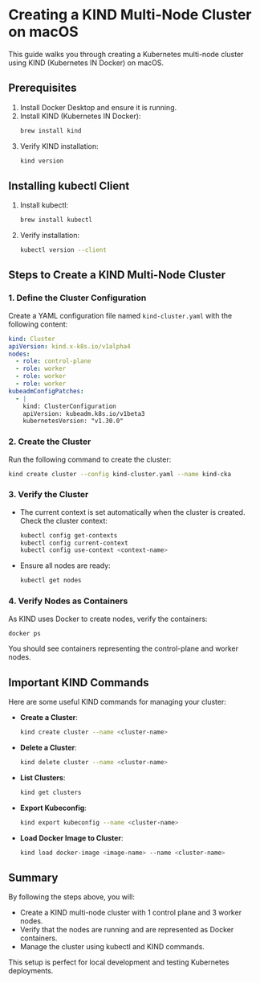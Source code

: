 # Creating a KIND Multi-Node Cluster on macOS

This guide walks you through creating a Kubernetes multi-node cluster using KIND (Kubernetes IN Docker) on macOS.

## Prerequisites
1. Install Docker Desktop and ensure it is running.
2. Install KIND (Kubernetes IN Docker):
   ```bash
   brew install kind
   ```
3. Verify KIND installation:
   ```bash
   kind version
   ```
   
## Installing kubectl Client
1. Install kubectl:
   ```bash
   brew install kubectl
   ```
2. Verify installation:
   ```bash
   kubectl version --client
   ```

## Steps to Create a KIND Multi-Node Cluster

### 1. Define the Cluster Configuration
Create a YAML configuration file named `kind-cluster.yaml` with the following content:

```yaml
kind: Cluster
apiVersion: kind.x-k8s.io/v1alpha4
nodes:
  - role: control-plane
  - role: worker
  - role: worker
  - role: worker
kubeadmConfigPatches:
  - |
    kind: ClusterConfiguration
    apiVersion: kubeadm.k8s.io/v1beta3
    kubernetesVersion: "v1.30.0"
```

### 2. Create the Cluster
Run the following command to create the cluster:
```bash
kind create cluster --config kind-cluster.yaml --name kind-cka
```

### 3. Verify the Cluster
- The current context is set automatically when the cluster is created. Check the cluster context:
  ```bash
  kubectl config get-contexts
  kubectl config current-context
  kubectl config use-context <context-name>
  ```
- Ensure all nodes are ready:
  ```bash
  kubectl get nodes
  ```

### 4. Verify Nodes as Containers
As KIND uses Docker to create nodes, verify the containers:
```bash
docker ps
```

You should see containers representing the control-plane and worker nodes.

## Important KIND Commands
Here are some useful KIND commands for managing your cluster:

- **Create a Cluster**:
  ```bash
  kind create cluster --name <cluster-name>
  ```
- **Delete a Cluster**:
  ```bash
  kind delete cluster --name <cluster-name>
  ```
- **List Clusters**:
  ```bash
  kind get clusters
  ```
- **Export Kubeconfig**:
  ```bash
  kind export kubeconfig --name <cluster-name>
  ```
- **Load Docker Image to Cluster**:
  ```bash
  kind load docker-image <image-name> --name <cluster-name>
  ```

## Summary
By following the steps above, you will:
- Create a KIND multi-node cluster with 1 control plane and 3 worker nodes.
- Verify that the nodes are running and are represented as Docker containers.
- Manage the cluster using kubectl and KIND commands.

This setup is perfect for local development and testing Kubernetes deployments.
